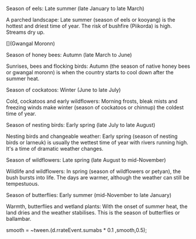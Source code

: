 [](Kooyang)

Season of eels: Late summer (late January to late March)

A parched landscape: Late summer (season of eels or kooyang) is the hottest and driest time of year. The risk of bushfire (Piikorda) is high. Streams dry up.

[](Gwangal Moronn)

Season of honey bees: Autumn (late March to June)

Sunrises, bees and flocking birds: Autumn (the season of native honey bees or gwangal moronn) is when the country starts to cool down after the summer heat.

[](Chinnup)
Season of cockatoos: Winter (June to late July)

Cold, cockatoos and early wildflowers: Morning frosts, bleak mists and freezing winds make winter (season of cockatoos or chinnup) the coldest time of year.

[](Larneuk)

Season of nesting birds: Early spring (late July to late August)

Nesting birds and changeable weather: Early spring (season of nesting birds or larneuk) is usually the wettest time of year with rivers running high. It's a time of dramatic weather changes.

[](Petyan)

Season of wildflowers: Late spring (late August to mid-November)

Wildlife and wildflowers: In spring (season of wildflowers or petyan), the bush bursts into life. The days are warmer, although the weather can still be tempestuous.

[](Ballambar)

Season of butterflies: Early summer (mid-November to late January)

Warmth, butterflies and wetland plants: With the onset of summer heat, the land dries and the weather stabilises. This is the season of butterflies or ballambar.





smooth = ~tween.(d.rrateEvent.sumabs * 0.1 ,smooth,0.5);

